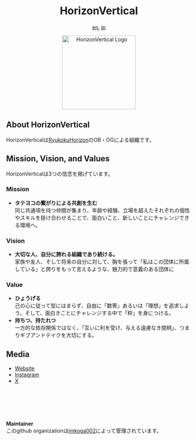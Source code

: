 <div align="center">
    <h1>HorizonVertical</h1>
    <p><a href="README.md">en</a>, <a href="README-jp.md">jp</a></p>
    <img src="https://avatars.githubusercontent.com/u/194274048?s=200&v=4" alt="HorizonVertical Logo" width="200">
</div>

## About HorizonVertical
HorizonVerticalは[RyukokuHorizon](https://github.com/ryukoku-horizon)のOB・OGによる組織です。

## Mission, Vision, and Values
HorizonVerticalは3つの信念を掲げています。
### Mission
- **タテヨコの繋がりによる共創を生む**\
同じ共通項を持つ仲間が集まり、年齢や経験、立場を超えたそれぞれの個性やスキルを掛け合わせることで、面白いこと、新しいことにチャレンジできる環境へ。
### Vision
- **大切な人、自分に誇れる組織であり続ける。**\
家族や友人、そして将来の自分に対して、胸を張って「私はこの団体に所属している」と誇りをもって言えるような、魅力的で意義のある団体に
### Value
- **ひょうげる**\
己の心に従って型にはまらず、自由に「数寄」あるいは「理想」を追求しよう。そして、面白きことにチャレンジする中で「粋」を身につける。
- **持ちつ、持たれつ**\
一方的な依存関係ではなく、「互いに利を受け、与える遠慮なき間柄」、つまりギブアンドテイクを大切にする。

## Media
- [Website](https://www.horizonvertical.org)
- [Instagram](https://instagram.com/h_vertical_org)
- [X](https://x.com/h_vertical_org)

<br><br><br><br><br>
**Maintainer**\
このgithub organizationは[imkoga002](https://github.com/imkoga002)によって管理されています。
